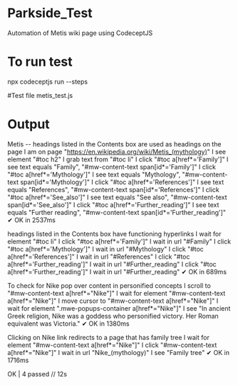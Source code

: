 # Parkside_Test
Automation of Metis wiki page using CodeceptJS

# To run test
npx codeceptjs run --steps

#Test file
metis_test.js

# Output
Metis --
  headings listed in the Contents box are used as headings on the page
    I am on page "https://en.wikipedia.org/wiki/Metis_(mythology)"
    I see element "#toc h2"
    I grab text from "#toc li"
    I click "#toc a[href*='Family']"
    I see text equals "Family", "#mw-content-text span[id*='Family']"
    I click "#toc a[href*='Mythology']"
    I see text equals "Mythology", "#mw-content-text span[id*='Mythology']"
    I click "#toc a[href*='References']"
    I see text equals "References", "#mw-content-text span[id*='References']"
    I click "#toc a[href*='See_also']"
    I see text equals "See also", "#mw-content-text span[id*='See_also']"
    I click "#toc a[href*='Further_reading']"
    I see text equals "Further reading", "#mw-content-text span[id*='Further_reading']"
  ✔ OK in 2537ms

  headings listed in the Contents box have functioning hyperlinks
    I wait for element "#toc li"
    I click "#toc a[href*='Family']"
    I wait in url "#Family"
    I click "#toc a[href*='Mythology']"
    I wait in url "#Mythology"
    I click "#toc a[href*='References']"
    I wait in url "#References"
    I click "#toc a[href*='Further_reading']"
    I wait in url "#Further_reading"
    I click "#toc a[href*='Further_reading']"
    I wait in url "#Further_reading"
  ✔ OK in 689ms

  To check for Nike pop over content in personified concepts
    I scroll to "#mw-content-text a[href*="Nike"]"
    I wait for element "#mw-content-text a[href*="Nike"]"
    I move cursor to "#mw-content-text a[href*="Nike"]"
    I wait for element ".mwe-popups-container a[href*="Nike"]"
    I see "In ancient Greek religion, Nike was a goddess who personified victory. Her Roman equivalent was Victoria."
  ✔ OK in 1380ms

  Clicking on Nike link redirects to a page that has family tree
    I wait for element "#mw-content-text a[href*="Nike"]"
    I click "#mw-content-text a[href*="Nike"]"
    I wait in url "Nike_(mythology)"
    I see "Family tree"
  ✔ OK in 1716ms


  OK  | 4 passed   // 12s

